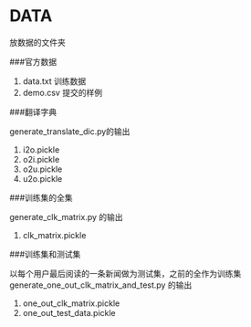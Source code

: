 DATA
=====================
放数据的文件夹

###官方数据

1. data.txt 训练数据
2. demo.csv 提交的样例
 
###翻译字典

generate_translate_dic.py的输出

1. i2o.pickle
2. o2i.pickle
3. o2u.pickle
4. u2o.pickle

###训练集的全集

generate_clk_matrix.py 的输出

1. clk_matrix.pickle 

###训练集和测试集

以每个用户最后阅读的一条新闻做为测试集，之前的全作为训练集
generate_one_out_clk_matrix_and_test.py 的输出

1. one_out_clk_matrix.pickle
2. one_out_test_data.pickle
